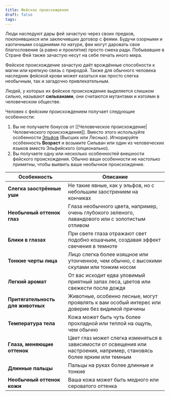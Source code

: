 ```yaml
---
title: Фейское происхождение
draft: false
tags:
---
```

Люди наследуют дары фей зачастую через своих предков, поклонявшихся или заключивших договор с феями. Будучи озорными и хаотичными созданиями по натуре, феи могут даровать свое благословение (а равно и проклятие) просто смеха ради. Побывавшие в Стране Фей также зачастую несут на себе печать иного мира. 

Фейское происхождение зачастую даёт врождённые способности к магии или крепкую связь с природой. Также для обычного человека наследник фейской крови может казаться как просто слегка необычным, так и загадочно привлекательным.

Людей, у которых их фейское происхождение выделяется слишком сильно, называют **сильванами**, они считаются мутантами и изгоями в человеческом обществе.

Человек с фейским происхождением получает следующие особенности:
1. Вы не получаете бонусов от [[Человеческое происхождение|Человеческого происхождения]]. Вместо этого используйте особенности [Эльфов](https://dnd.su/race/79-elf/) (Высших или Лесных). Игнорируйте особенность **Возраст** и возьмите Сильван или один из человеческих языков вместо Эльфийского (опционально).
2. Вы получаете одну или несколько особенностей внешности фейского происхождения. Обычно ваши особенности не настолько приметны, чтобы выявить ваше необычное происхождение.

| Особенность                       | Описание                                                                                                                |
| --------------------------------- | ----------------------------------------------------------------------------------------------------------------------- |
| **Слегка заострённые уши**        | Не такие явные, как у эльфов, но с небольшим заострением на кончиках                                                    |
| **Необычный оттенок глаз**        | Глаза необычного цвета, например, очень глубокого зеленого, лавандового или с золотистым отливом                        |
| **Блики в глазах**                | При свете глаза отражают свет подобно кошачьим, создавая эффект свечения в темноте                                      |
| **Тонкие черты лица**             | Лицо слегка более изящное или утонченное, чем обычно, с высокими скулами или тонким носом                               |
| **Легкий аромат**                 | От вас исходит едва уловимый приятный запах леса, цветов или свежести после дождя                                       |
| **Притягательность для животных** | Животные, особенно лесные, могут проявлять к вам особый интерес или доверие без видимой причины                         |
| **Температура тела**              | Кожа может быть чуть более прохладной или теплой на ощупь, чем обычно                                                   |
| **Глаза, меняющие оттенок**       | Цвет глаз может слегка изменяться в зависимости от освещения или настроения, например, становясь более ярким или темным |
| **Длинные пальцы**                | Пальцы на руках более длинные и тонкие                                                                                  |
| **Необычный оттенок кожи**        | Ваша кожа может быть медного или сероватого оттенка                                                                     |



 
